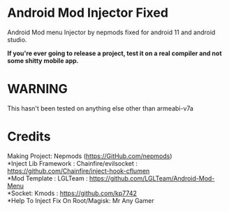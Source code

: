 <h1>
  Android Mod Injector Fixed
</h1>
<p>
Android Mod menu Injector by nepmods fixed for android 11 and android studio.
  </p>

<b> If you're ever going to release a project, test it on a real compiler and not some shitty mobile app. </b>

# WARNING

This hasn't been tested on anything else other than armeabi-v7a

# Credits
Making Project: Nepmods (https://GitHub.com/nepmods)<br>
*Inject Lib Framework : Chainfire/evilsocket : https://github.com/Chainfire/inject-hook-cflumen<br>
*Mod Template : LGLTeam : https://github.com/LGLTeam/Android-Mod-Menu<br>
*Socket: Kmods : https://github.com/kp7742<br>
*Help To Inject Fix On Root/Magisk: Mr Any Gamer<br>
